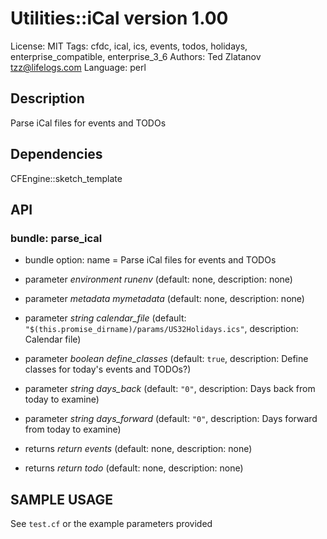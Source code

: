 # Utilities::iCal version 1.00

License: MIT
Tags: cfdc, ical, ics, events, todos, holidays, enterprise_compatible, enterprise_3_6
Authors: Ted Zlatanov <tzz@lifelogs.com>
Language: perl

## Description
Parse iCal files for events and TODOs

## Dependencies
CFEngine::sketch_template

## API
### bundle: parse_ical
* bundle option: name = Parse iCal files for events and TODOs

* parameter _environment_ *runenv* (default: none, description: none)

* parameter _metadata_ *mymetadata* (default: none, description: none)

* parameter _string_ *calendar_file* (default: `"$(this.promise_dirname)/params/US32Holidays.ics"`, description: Calendar file)

* parameter _boolean_ *define_classes* (default: `true`, description: Define classes for today's events and TODOs?)

* parameter _string_ *days_back* (default: `"0"`, description: Days back from today to examine)

* parameter _string_ *days_forward* (default: `"0"`, description: Days forward from today to examine)

* returns _return_ *events* (default: none, description: none)

* returns _return_ *todo* (default: none, description: none)


## SAMPLE USAGE
See `test.cf` or the example parameters provided

